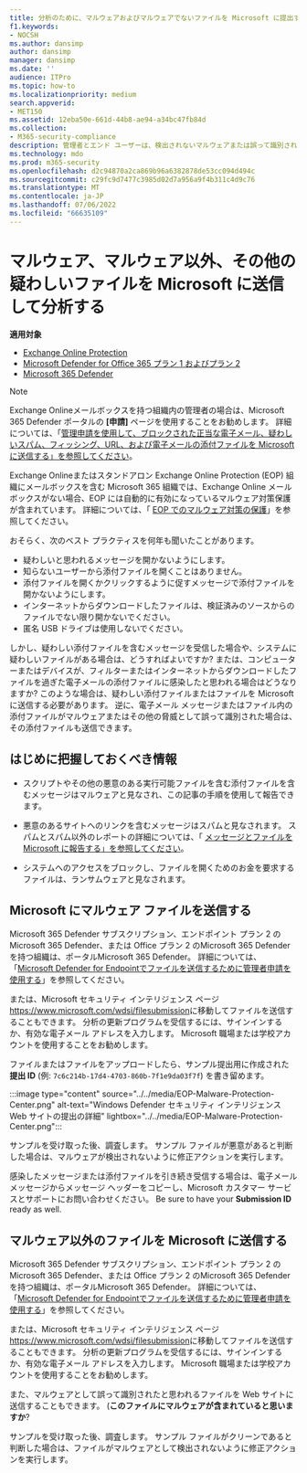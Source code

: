 ```yaml
---
title: 分析のために、マルウェアおよびマルウェアでないファイルを Microsoft に提出する
f1.keywords:
- NOCSH
ms.author: dansimp
author: dansimp
manager: dansimp
ms.date: ''
audience: ITPro
ms.topic: how-to
ms.localizationpriority: medium
search.appverid:
- MET150
ms.assetid: 12eba50e-661d-44b8-ae94-a34bc47fb84d
ms.collection:
- M365-security-compliance
description: 管理者とエンド ユーザーは、検出されないマルウェアまたは誤って識別されたマルウェアの添付ファイルを分析のために Microsoft に送信する方法について学習できます。
ms.technology: mdo
ms.prod: m365-security
ms.openlocfilehash: d2c94870a2ca869b96a6382878de53cc094d494c
ms.sourcegitcommit: c29fc9d7477c3985d02d7a956a9f4b311c4d9c76
ms.translationtype: MT
ms.contentlocale: ja-JP
ms.lasthandoff: 07/06/2022
ms.locfileid: "66635109"
---
```

# <a name="submit-malware-non-malware-and-other-suspicious-files-to-microsoft-for-analysis"></a>マルウェア、マルウェア以外、その他の疑わしいファイルを Microsoft に送信して分析する

**適用対象**
- [Exchange Online Protection](exchange-online-protection-overview.md)
- [Microsoft Defender for Office 365 プラン 1 およびプラン 2](defender-for-office-365.md)
- [Microsoft 365 Defender](../defender/microsoft-365-defender.md)

> [!NOTE]
> Exchange Onlineメールボックスを持つ組織内の管理者の場合は、Microsoft 365 Defender ポータルの **[申請]** ページを使用することをお勧めします。 詳細については、「[管理申請を使用して、ブロックされた正当な電子メール、疑わしいスパム、フィッシング、URL、および電子メールの添付ファイルを Microsoft に送信する」を参照してください](/microsoft-365/security/office-365-security/admin-submission)。

Exchange Onlineまたはスタンドアロン Exchange Online Protection (EOP) 組織にメールボックスを含む Microsoft 365 組織では、Exchange Online メールボックスがない場合、EOP には自動的に有効になっているマルウェア対策保護が含まれています。 詳細については、「 [EOP でのマルウェア対策の保護](anti-malware-protection.md)」を参照してください。

おそらく、次のベスト プラクティスを何年も聞いたことがあります。

- 疑わしいと思われるメッセージを開かないようにします。
- 知らないユーザーから添付ファイルを開くことはありません。
- 添付ファイルを開くかクリックするように促すメッセージで添付ファイルを開かないようにします。
- インターネットからダウンロードしたファイルは、検証済みのソースからのファイルでない限り開かないでください。
- 匿名 USB ドライブは使用しないでください。

しかし、疑わしい添付ファイルを含むメッセージを受信した場合や、システムに疑わしいファイルがある場合は、どうすればよいですか? または、コンピューターまたはデバイスが、フィルターまたはインターネットからダウンロードしたファイルを過ぎた電子メールの添付ファイルに感染したと思われる場合はどうなりますか? このような場合は、疑わしい添付ファイルまたはファイルを Microsoft に送信する必要があります。 逆に、電子メール メッセージまたはファイル内の添付ファイルがマルウェアまたはその他の脅威として誤って識別された場合は、その添付ファイルも送信できます。

## <a name="what-do-you-need-to-know-before-you-begin"></a>はじめに把握しておくべき情報

- スクリプトやその他の悪意のある実行可能ファイルを含む添付ファイルを含むメッセージはマルウェアと見なされ、この記事の手順を使用して報告できます。

- 悪意のあるサイトへのリンクを含むメッセージはスパムと見なされます。 スパムとスパム以外のレポートの詳細については、「 [メッセージとファイルを Microsoft に報告する」を参照してください](report-junk-email-messages-to-microsoft.md)。

- システムへのアクセスをブロックし、ファイルを開くためのお金を要求するファイルは、ランサムウェアと見なされます。 

## <a name="submit-malware-files-to-microsoft"></a>Microsoft にマルウェア ファイルを送信する

Microsoft 365 Defender サブスクリプション、エンドポイント プラン 2 のMicrosoft 365 Defender、または Office プラン 2 のMicrosoft 365 Defenderを持つ組織は、ポータルMicrosoft 365 Defender。 詳細については、「[Microsoft Defender for Endpointでファイルを送信するために管理者申請を使用する](../defender-endpoint/admin-submissions-mde.md)」を参照してください。

または、Microsoft セキュリティ インテリジェンス ページ<https://www.microsoft.com/wdsi/filesubmission>に移動してファイルを送信することもできます。 分析の更新プログラムを受信するには、サインインするか、有効な電子メール アドレスを入力します。 Microsoft 職場または学校アカウントを使用することをお勧めします。

ファイルまたはファイルをアップロードしたら、サンプル提出用に作成された **提出 ID** (例: `7c6c214b-17d4-4703-860b-7f1e9da03f7f`) を書き留めます。

:::image type="content" source="../../media/EOP-Malware-Protection-Center.png" alt-text="Windows Defender セキュリティ インテリジェンス Web サイトの提出の詳細" lightbox="../../media/EOP-Malware-Protection-Center.png":::

サンプルを受け取った後、調査します。 サンプル ファイルが悪意があると判断した場合は、マルウェアが検出されないように修正アクションを実行します。

感染したメッセージまたは添付ファイルを引き続き受信する場合は、電子メール メッセージからメッセージ ヘッダーをコピーし、Microsoft カスタマー サービスとサポートにお問い合わせください。 Be sure to have your **Submission ID** ready as well.

## <a name="submit-non-malware-files-to-microsoft"></a>マルウェア以外のファイルを Microsoft に送信する

Microsoft 365 Defender サブスクリプション、エンドポイント プラン 2 のMicrosoft 365 Defender、または Office プラン 2 のMicrosoft 365 Defenderを持つ組織は、ポータルMicrosoft 365 Defender。 詳細については、「[Microsoft Defender for Endpointでファイルを送信するために管理者申請を使用する](../defender-endpoint/admin-submissions-mde.md)」を参照してください。

または、Microsoft セキュリティ インテリジェンス ページ<https://www.microsoft.com/wdsi/filesubmission>に移動してファイルを送信することもできます。 分析の更新プログラムを受信するには、サインインするか、有効な電子メール アドレスを入力します。 Microsoft 職場または学校アカウントを使用することをお勧めします。

また、マルウェアとして誤って識別されたと思われるファイルを Web サイトに送信することもできます。 (**このファイルにマルウェアが含まれていると思いますか**?

サンプルを受け取った後、調査します。 サンプル ファイルがクリーンであると判断した場合は、ファイルがマルウェアとして検出されないように修正アクションを実行します。
